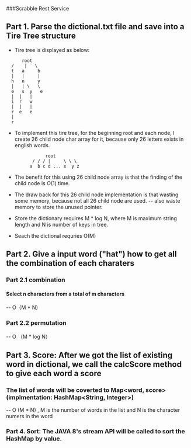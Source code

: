 ###Scrabble Rest Service
## Part 1. Parse the dictional.txt file and save into a Tire Tree structure
- Tire tree is displayed as below:
 
```
      root
  /    |   \
  t   a     b
  |   |     |
  h   n     y
  |   | \   \
  e   s  y   e
  |  |   |
  i  r   w
  |  |   |
  r  e   e
  |
  r

```

- To implement this tire tree, for the beginning root and each node, I create 26 child node char array for it, because only 26 letters exists in english words.
```aidl
               root
          / / / |     \ \ \
         a  b c d ... x  y z
```

- The benefit for this using 26 child node array is that the finding of the child node is O(1) time. 
- The draw back for this 26 child node implementation is that wasting some memory, because not all 26 child node are used.
  -- also waste memory to store the unused pointer.
  
- Store the dictionary requires M * log N, where M is maximum string length and N is number of keys in tree.
- Seach the dictional requries O(M)


## Part 2. Give a input word ("hat") how to get all the combination of each charaters

### Part 2.1 combination
#### Select n characters from a total of m characters
--  O（M * N）
### Part 2.2 permutation
-- O （M * log N）

## Part 3. Score:  After we got the list of existing word in dictional, we call the calcScore method to give each word a score
### The list of words will be coverted to Map<word, score> (implmentation:  HashMap<String, Integer>)
-- O (M * N) , M is the number of words in the list and N is the character numers in the word

### Part 4. Sort: The JAVA 8's stream API will be called to sort the HashMap by value.












